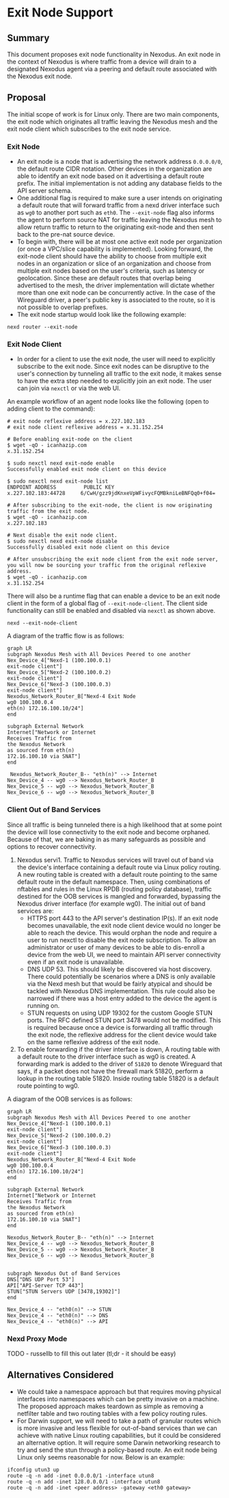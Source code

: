 # Exit Node Support

## Summary

This document proposes exit node functionality in Nexodus. An exit node in the context of Nexodus is where traffic from a device will drain to a designated Nexodus agent via a peering and default route associated with the Nexodus exit node.

## Proposal

The initial scope of work is for Linux only. There are two main components, the exit node which originates all traffic leaving the Nexodus mesh and the exit node client which subscribes to the exit node service.

### Exit Node

- An exit node is a node that is advertising the network address `0.0.0.0/0`, the default route CIDR notation. Other devices in the organization are able to identify an exit node based on it advertising a default route prefix. The initial implementation is not adding any database fields to the API server schema.
- One additional flag is required to make sure a user intends on originating a default route that will forward traffic from a nexd driver interface such as `wg0` to another port such as `eth0`. The `--exit-node` flag also informs the agent to perform source NAT for traffic leaving the Nexodus mesh to allow return traffic to return to the originating exit-node and then sent back to the pre-nat source device.
- To begin with, there will be at most one active exit node per organization (or once a VPC/slice capability is implemented). Looking forward, the exit-node client should have the ability to choose from multiple exit nodes in an organization or slice of an organization and choose from multiple exit nodes based on the user's criteria, such as latency or geolocation. Since these are default routes that overlap being advertised to the mesh, the driver implementation will dictate whether more than one exit node can be concurrently active. In the case of the Wireguard driver, a peer's public key is associated to the route, so it is not possible to overlap prefixes.
- The exit node startup would look like the following example:

```shell
nexd router --exit-node
```

### Exit Node Client

- In order for a client to use the exit node, the user will need to explicitly subscribe to the exit node. Since exit nodes can be disruptive to the user's connection by tunneling all traffic to the exit node, it makes sense to have the extra step needed to explicitly join an exit node. The user can join via `nexctl` or via the web UI.

An example workflow of an agent node looks like the following (open to adding client to the command):

```shell
# exit node reflexive address = x.227.102.183
# exit node client reflexive address = x.31.152.254

# Before enabling exit-node on the client
$ wget -qO - icanhazip.com
x.31.152.254

$ sudo nexctl nexd exit-node enable
Successfully enabled exit node client on this device

$ sudo nexctl nexd exit-node list
ENDPOINT ADDRESS         PUBLIC KEY
x.227.102.183:44728     6/CwH/gzz9jdKnxeVpWFivycFQMBkniLeBNFQq0+f04=

# After subscribing to the exit-node, the client is now originating traffic from the exit node.
$ wget -qO - icanhazip.com
x.227.102.183

# Next disable the exit node client.
$ sudo nexctl nexd exit-node disable
Successfully disabled exit node client on this device

# After unsubscribing the exit node client from the exit node server, you will now be sourcing your traffic from the original reflexive address.
$ wget -qO - icanhazip.com
x.31.152.254
```

There will also be a runtime flag that can enable a device to be an exit node client in the form of a global flag of `--exit-node-client`. The client side functionality can still be enabled and disabled via `nexctl` as shown above.

```text
nexd --exit-node-client
```

A diagram of the traffic flow is as follows:

```mermaid
graph LR
subgraph Nexodus Mesh with All Devices Peered to one another
Nex_Device_4["Nexd-1 (100.100.0.1)
exit-node client"]
Nex_Device_5["Nexd-2 (100.100.0.2)
exit-node client"]
Nex_Device_6["Nexd-3 (100.100.0.3)
exit-node client"]
Nexodus_Network_Router_B["Nexd-4 Exit Node 
wg0 100.100.0.4
eth(n) 172.16.100.10/24"]
end

subgraph External Network 
Internet["Network or Internet
Receives Traffic from
the Nexodus Network
as sourced from eth(n)
172.16.100.10 via SNAT"]
end

 Nexodus_Network_Router_B-- "eth(n)" --> Internet
Nex_Device_4 -- wg0 --> Nexodus_Network_Router_B
Nex_Device_5 -- wg0 --> Nexodus_Network_Router_B
Nex_Device_6 -- wg0 --> Nexodus_Network_Router_B
```

### Client Out of Band Services

Since all traffic is being tunneled there is a high likelihood that at some point the device will lose connectivity to the exit node and become orphaned. Because of that, we are baking in as many safeguards as possible and options to recover connectivity.

1. Nexodus servi1. Traffic to Nexodus services will travel out of band via the device's interface containing a default route via Linux policy routing. A new routing table is created with a default route pointing to the same default route in the default namespace. Then, using combinations of nftables and rules in the Linux RPDB (routing policy database), traffic destined for the OOB services is mangled and forwarded, bypassing the Nexodus driver interface (for example wg0). The initial out of band services are:
   - HTTPS port 443 to the API server's destination IP(s). If an exit node becomes unavailable, the exit node client device would no longer be able to reach the device. This would orphan the node and require a user to run nexctl to disable the exit node subscription. To allow an administrator or user of many devices to be able to dis-enroll a device from the web UI, we need to maintain API server connectivity even if an exit node is unavailable.
   - DNS UDP 53. This should likely be discovered via host discovery. There could potentially be scenarios where a DNS is only available via the Nexd mesh but that would be fairly atypical and should be tackled with Nexodus DNS implementation. This rule could also be narrowed if there was a host entry added to the device the agent is running on.
   - STUN requests on using UDP 19302 for the custom Google STUN ports. The RFC defined STUN port 3478 would not be modified. This is required because once a device is forwarding all traffic through the exit node, the reflexive address for the client device would take on the same reflexive address of the exit node.
2. To enable forwarding if the driver interface is down, A routing table with a default route to the driver interface such as wg0 is created. A forwarding mark is added to the driver of `51820` to denote Wireguard that says, if a packet does not have the firewall mark 51820, perform a lookup in the routing table 51820. Inside routing table 51820 is a default route pointing to wg0.

A diagram of the OOB services is as follows:

```mermaid
graph LR
subgraph Nexodus Mesh with All Devices Peered to one another
Nex_Device_4["Nexd-1 (100.100.0.1)
exit-node client"]
Nex_Device_5["Nexd-2 (100.100.0.2)
exit-node client"]
Nex_Device_6["Nexd-3 (100.100.0.3)
exit-node client"]
Nexodus_Network_Router_B["Nexd-4 Exit Node 
wg0 100.100.0.4
eth(n) 172.16.100.10/24"]
end

subgraph External Network 
Internet["Network or Internet
Receives Traffic from
the Nexodus Network
as sourced from eth(n)
172.16.100.10 via SNAT"]
end

Nexodus_Network_Router_B-- "eth(n)" --> Internet
Nex_Device_4 -- wg0 --> Nexodus_Network_Router_B
Nex_Device_5 -- wg0 --> Nexodus_Network_Router_B
Nex_Device_6 -- wg0 --> Nexodus_Network_Router_B


subgraph Nexodus Out of Band Services
DNS["DNS UDP Port 53"]
API["API-Server TCP 443"]
STUN["STUN Servers UDP [3478,19302]"]
end

Nex_Device_4 -- "eth0(n)" --> STUN
Nex_Device_4 -- "eth0(n)" --> DNS
Nex_Device_4 -- "eth0(n)" --> API
```

### Nexd Proxy Mode

TODO - russellb to fill this out later (tl;dr - it should be easy)

## Alternatives Considered

- We could take a namespace approach but that requires moving physical interfaces into namespaces which can be pretty invasive on a machine. The proposed approach makes teardown as simple as removing a netfilter table and two routing tables with a few policy routing rules.
- For Darwin support, we will need to take a path of granular routes which is more invasive and less flexible for out-of-band services than we can achieve with native Linux routing capabilities, but it could be considered an alternative option. It will require some Darwin networking research to try and send the stun through a policy-based route. An exit node being Linux only seems reasonable for now. Below is an example:

```plaintext
ifconfig utun3 up
route -q -n add -inet 0.0.0.0/1 -interface utun8
route -q -n add -inet 128.0.0.0/1 -interface utun8
route -q -n add -inet <peer address> -gateway <eth0 gateway>
```
